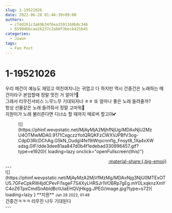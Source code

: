 ```yaml
---
slug: 1-19521026
date: 2022-06-28 01:46:39+09:00
authors:
  - c7dd261c3a69b34f6ea1591168b0c346
  - 6599dbbcaa26237c2ab0f3becb421b45
categories:
  - Jiwon
tags:
  - Fan Post
---
```


# 1-19521026

<div class="post-container" markdown="1">
<div class="content-container md-sidebar__scrollwrap" markdown="1">

우리 메건이 예능도 재밌고 여친여치니는 귀엽고 다 하지만 역시 건중건은 노래하는 메건이라구 본업할때 정말 멋진 거 알아?🥰<br>그래서 리무진서비스 느무느무 기대되자너 ㅎㅎ 또 얼마나 좋은 노래 들려줄까?<br>항상 선물같은 노래 들려줘서 정말 고마워🎁<br>지원이가 노래 불러준다면 디너쇼 할 때까지 메로버 할고야💕
<figure markdown="1">
![](https://phinf.wevpstatic.net/MjAyMjA2MjhfNjUg/MDAxNjU2MzU4OTMwMDA0.9171CxgczzYotQRQKFzCWXVJPBfV3og-CdpD3RcDChAg.G5kN_Oudgl4fe19iWrpcnnl1g_Fnsyt8_1Xa4xXWsdsg.GIF/dde3dee81aa847d0b4f1edebad330996457.gif?type=e1920){ loading=lazy onclick="openFullscreen(this)"}
</figure>


</div>
</div>

<div style="text-align: right;" markdown="1">
<a href="https://weverse.io/fromis9/fanpost/1-19521026" style="text-align: right;">:material-share:{.big-emoji}</a>
</div>
---

<div class="comments-container md-sidebar__scrollwrap" markdown="1">
<div class="comment" markdown="1">
<div class='id-container' markdown="1">
![](https://phinf.wevpstatic.net/MjAyMzA2MjVfMzMg/MDAxNjg3NjU0MTExOTU5.7GFeCpkRW4jdCPevFi1sgeF7S4XyLHRSJr1VOBRp7gEg.mY0LxqknzXmYC4oZ6TpxCmdSnAbldBctUiaEHQVjHkgg.JPEG/image.jpg?type=s72){ loading=lazy }
**<span class="artist">지원</span>** <small>Jun 28 2022, 01:48</small><br>
</div>
<div class='comment-body' markdown="1">
건중건ㅋㅋㅋ 리무진 나두 기대된다 
</div>
</div>
</div>
---
